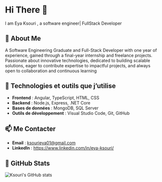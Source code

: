 # Hi There 👋  
I am Eya Ksouri , a software engineer| FullStack Developer

## 🚀 About Me
A Software Engineering Graduate and Full-Stack Developer with one year of experience, gained through a final-year internship and freelance projects. Passionate about innovative technologies, dedicated to building scalable solutions, eager to contribute expertise to impactful projects, and always open to collaboration and continuous learning

## 💼 Technologies et outils que j’utilise
- **Frontend** : Angular, TypeScript, HTML, CSS
- **Backend** : Node.js, Express, .NET Core
- **Bases de données** : MongoDB, SQL Server
- **Outils de développement** : Visual Studio Code, Git, GitHub

## 📫 Me Contacter
- **Email** : ksourieya01@gmail.com
- **LinkedIn** : https://www.linkedin.com/in/eya-ksouri/

## 🌟 GitHub Stats

![Ksouri's GitHub stats](https://github-readme-stats.vercel.app/api?username=EyaKS98&show_icons=true&count_private=true&theme=radical)




<!--
**eya-ks/eya-ks** is a ✨ _special_ ✨ repository because its `README.md` (this file) appears on your GitHub profile.

Here are some ideas to get you started:

- 🔭 I’m currently working on ...
- 🌱 I’m currently learning ...
- 👯 I’m looking to collaborate on ...
- 🤔 I’m looking for help with ...
- 💬 Ask me about ...
- 📫 How to reach me: ...
- 😄 Pronouns: ...
- ⚡ Fun fact: ...
-->
